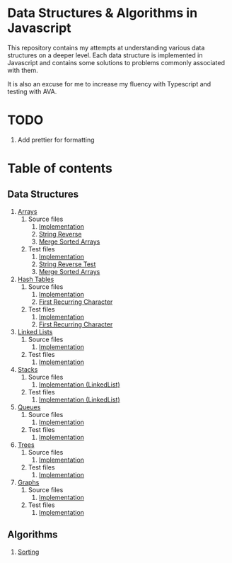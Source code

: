 # Data Structures & Algorithms in Javascript

This repository contains my attempts at understanding various data structures on a deeper level. Each data structure is implemented in Javascript and contains some solutions to problems commonly associated with them. 

It is also an excuse for me to increase my fluency with Typescript and testing with AVA. 

# TODO

1. Add prettier for formatting

# Table of contents
## Data Structures

1. [Arrays](https://github.com/gohdaniel15/data-structures-algorithms-js/tree/master/DataStructures/Arrays)
    1. Source files
        1. [Implementation](https://github.com/gohdaniel15/data-structures-algorithms-js/blob/master/DataStructures/Arrays/src/array.ts)
        2. [String Reverse](https://github.com/gohdaniel15/data-structures-algorithms-js/blob/master/DataStructures/Arrays/src/stringReverse.ts)
        3. [Merge Sorted Arrays](https://github.com/gohdaniel15/data-structures-algorithms-js/blob/master/DataStructures/Arrays/dist/mergeSortedArrays.js)
    2. Test files
        1. [Implementation](https://github.com/gohdaniel15/data-structures-algorithms-js/blob/master/DataStructures/Arrays/tests/array.test.js)
        2. [String Reverse Test](https://github.com/gohdaniel15/data-structures-algorithms-js/blob/master/DataStructures/Arrays/stringReverse.test.js)
        3. [Merge Sorted Arrays](https://github.com/gohdaniel15/data-structures-algorithms-js/blob/master/DataStructures/Arrays/tests/mergeSortedArrays.test.js)
2. [Hash Tables](https://github.com/gohdaniel15/data-structures-algorithms-js/tree/master/DataStructures/HashTables)
    1. Source files
        1. [Implementation](https://github.com/gohdaniel15/data-structures-algorithms-js/blob/master/DataStructures/HashTables/src/HashTable.ts)
        2. [First Recurring Character](https://github.com/gohdaniel15/data-structures-algorithms-js/blob/master/DataStructures/HashTables/src/firstRecurringCharacter.ts)
    2. Test files
        1. [Implementation](https://github.com/gohdaniel15/data-structures-algorithms-js/blob/master/DataStructures/HashTables/tests/HashTable.test.js)
        2. [First Recurring Character](https://github.com/gohdaniel15/data-structures-algorithms-js/blob/master/DataStructures/HashTables/tests/firstRecurringCharacter.test.js)
3. [Linked Lists](https://github.com/gohdaniel15/data-structures-algorithms-js/tree/master/DataStructures/LinkedList)
    1. Source files
        1. [Implementation](https://github.com/gohdaniel15/data-structures-algorithms-js/blob/master/DataStructures/LinkedList/src/LinkedList.ts)
    2. Test files
        1. [Implementation](https://github.com/gohdaniel15/data-structures-algorithms-js/blob/master/DataStructures/LinkedList/tests/LinkedList.test.js)
4. [Stacks](https://github.com/gohdaniel15/data-structures-algorithms-js/tree/master/DataStructures/Stacks)
    1. Source files
        1. [Implementation (LinkedList)](https://github.com/gohdaniel15/data-structures-algorithms-js/blob/master/DataStructures/Stacks/src/LinkedListStack.ts)
    2. Test files
        1. [Implementation (LinkedList)](https://github.com/gohdaniel15/data-structures-algorithms-js/blob/master/DataStructures/Stacks/tests/LinkedListStack.test.js)
5. [Queues](https://github.com/gohdaniel15/data-structures-algorithms-js/tree/master/DataStructures/Queues)
    1. Source files
        1. [Implementation](https://github.com/gohdaniel15/data-structures-algorithms-js/blob/master/DataStructures/Queues/src/Queue.ts)
    2. Test files
        1. [Implementation](https://github.com/gohdaniel15/data-structures-algorithms-js/blob/master/DataStructures/Queues/tests/Queue.test.js)
6. [Trees](https://github.com/gohdaniel15/data-structures-algorithms-js/tree/master/DataStructures/Trees)
    1. Source files
        1. [Implementation](https://github.com/gohdaniel15/data-structures-algorithms-js/blob/master/DataStructures/Trees/src/BinarySearchTree.ts)
    2. Test files
        1. [Implementation](https://github.com/gohdaniel15/data-structures-algorithms-js/blob/master/DataStructures/Trees/tests/BinarySearchTree.test.js)
7. [Graphs](https://github.com/gohdaniel15/data-structures-algorithms-js/tree/master/DataStructures/Graphs)
    1. Source files
        1. [Implementation](https://github.com/gohdaniel15/data-structures-algorithms-js/blob/master/DataStructures/Graphs/src/Graph.ts)
    2. Test files
        1. [Implementation](https://github.com/gohdaniel15/data-structures-algorithms-js/blob/master/DataStructures/Graphs/tests/Graph.test.js)

## Algorithms
1. [Sorting](https://github.com/gohdaniel15/data-structures-algorithms-js/tree/master/Algorithms/Sorting)